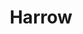 ---
title: Harrow
date: 
draft: false

# descripcion
description : Argolla de plata pasante cierre italiano

materials: Plata 925

color: Plateado

dimensions: 3cm x 4cm

code: 01-11-0474

type: "Aros"

categories: []

price: $4.290,00

price_eftvo: $3.650,00

# Images
# first image will be shown in the product page
images:
  # - image: "images/path_to_image"
  # La ubicacion de las imagenes es imagenes/Aros/Aros.Argollas/01-11-0474-harrow
  - image: "./images/aros/argollas/01-11-0474_a.JPG"
  - image: "./images/aros/argollas/01-11-0474_b.JPG"
---